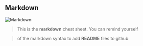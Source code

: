 ## Markdown

![Markdown](https://markdown-here.com/img/icon256.png "markdown logo")

> This is the __markdown__ cheat sheet. You can remind yourself  

> of the markdown syntax to add __README__ files to github 

